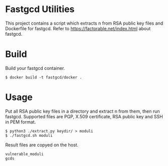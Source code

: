 # Fastgcd Utilities

This project contains a script which extracts n from RSA public key files and Dockerfile for fastgcd. Refer to https://factorable.net/index.html about fastgcd.

# Build

Build your fastgcd container.

    $ docker build -t fastgcd/docker .

# Usage

Put all RSA public key files in a directory and extract n from them, then run fastgcd. Supported files are PGP, X.509 certificate, RSA public key and SSH in PEM format.

    $ python3 ./extract.py keydir/ > moduli
    $ ./fastgcd.sh moduli

Result files are copyed on the host.

    vulnerable_moduli
    gcds
